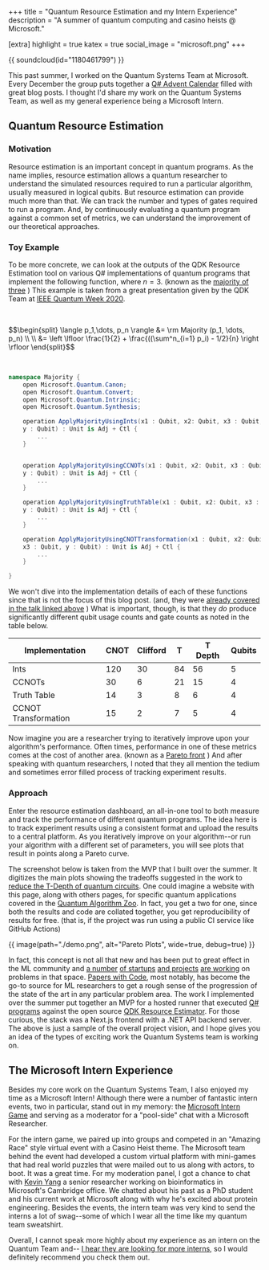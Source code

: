 +++
title = "Quantum Resource Estimation and my Intern Experience"
description = "A summer of quantum computing and casino heists @ Microsoft."

[extra]
highlight = true
katex = true
social_image = "microsoft.png"
+++

{{ soundcloud(id="1180461799") }}

This past summer, I worked on the Quantum Systems Team at Microsoft. Every
December the group puts together a
[Q# Advent Calendar](https://devblogs.microsoft.com/qsharp/q-advent-calendar-2021/)
filled with great blog posts. I thought I'd share my work on the Quantum Systems
Team, as well as my general experience being a Microsoft Intern.

## Quantum Resource Estimation

### Motivation

Resource estimation is an important concept in quantum programs. As the name
implies, resource estimation allows a quantum researcher to understand the
simulated resources required to run a particular algorithm, usually measured in
logical qubits. But resource estimation can provide much more than that. We can
track the number and types of gates required to run a program. And, by
continuously evaluating a quantum program against a common set of metrics, we
can understand the improvement of our theoretical approaches.

### Toy Example

To be more concrete, we can look at the outputs of the QDK Resource Estimation
tool on various Q# implementations of quantum programs that implement the
following function, where $n=3$. (known as the
[majority of three](https://en.wikipedia.org/wiki/Majority_function)
) This example is taken from a great presentation given by the QDK Team at
[IEEE Quantum Week 2020](https://qce20.quantum.ieee.org/tutorials/).

&nbsp;

<p>
$$\begin{split}
\langle p_1,\dots, p_n \rangle &= \rm Majority (p_1, \dots, p_n) \\
\\
&= \left \lfloor \frac{1}{2} + \frac{((\sum^n_{i=1} p_i) - 1/2}{n} \right \rfloor
\end{split}$$
</p>

&nbsp;

```cs
namespace Majority {
    open Microsoft.Quantum.Canon;
    open Microsoft.Quantum.Convert;
    open Microsoft.Quantum.Intrinsic;
    open Microsoft.Quantum.Synthesis;

    operation ApplyMajorityUsingInts(x1 : Qubit, x2: Qubit, x3 : Qubit,
    y : Qubit) : Unit is Adj + Ctl {
        ...
    }


    operation ApplyMajorityUsingCCNOTs(x1 : Qubit, x2: Qubit, x3 : Qubit,
    y : Qubit) : Unit is Adj + Ctl {
        ...
    }

    operation ApplyMajorityUsingTruthTable(x1 : Qubit, x2: Qubit, x3 : Qubit,
    y : Qubit) : Unit is Adj + Ctl {
        ...
    }

    operation ApplyMajorityUsingCNOTTransformation(x1 : Qubit, x2: Qubit,
    x3 : Qubit, y : Qubit) : Unit is Adj + Ctl {
        ...
    }

}
```

We won't dive into the implementation details of each of these functions since
that is not the focus of this blog post. (and, they were
[already covered in the talk linked above](https://www.youtube.com/watch?v=Ps5lZ0G6zIg)
) What is important, though, is that they _do_ produce
significantly different qubit usage counts and gate counts as noted in the table
below.

|     Implementation          |     CNOT    |     Clifford    |     T     |     T   Depth    |     Qubits    |
|-----------------------------|-------------|-----------------|-----------|------------------|---------------|
|     Ints                    |     120     |     30          |     84    |     56           |     5         |
|     CCNOTs                  |     30      |     6           |     21    |     15           |     4         |
|     Truth Table             |     14      |     3           |     8     |     6            |     4         |
|     CCNOT Transformation    |     15      |     2           |     7     |     5            |     4         |

Now imagine you are a researcher trying to iteratively improve upon your
algorithm's performance. Often times, performance in one of these metrics comes
at the cost of another area. (known as a [Pareto front](https://en.wikipedia.org/wiki/Pareto_front)
) And after speaking with quantum researchers, I noted that they all mention the
tedium and sometimes error filled process of tracking experiment results.

### Approach

Enter the resource estimation dashboard, an all-in-one tool to both measure and
track the performance of different quantum programs. The idea here is to track
experiment results using a consistent format and upload the results to a central
platform. As you iteratively improve on your algorithm--or run your algorithm
with a different set of parameters, you will see plots that result in points
along a Pareto curve.

The screenshot below is taken from the MVP that I built over the summer. It
digitizes the main plots showing the tradeoffs suggested in the work to
[reduce the T-Depth of quantum circuits](https://arxiv.org/pdf/2006.03845.pdf).
One could imagine a website with this page, along with others pages, for
specific quantum applications covered in the
[Quantum Algorithm Zoo](https://quantumalgorithmzoo.org/). In fact, you get a
two for one, since both the results and code are collated together, you get
reproducibility of results for free. (that is, if the project was run using a
public CI service like GitHub Actions)

{{ image(path="./demo.png", alt="Pareto Plots", wide=true, debug=true) }}

In fact, this concept is not all that new and has been put to great effect in the
ML community and [a number](https://wandb.ai/site)
[of startups](https://neptune.ai/)
[and projects](https://github.com/IDSIA/sacred) [are working](https://web.archive.org/web/20211205032107/https://www.comet.ml/site/)
on problems in that space. [Papers with Code](https://paperswithcode.com/),
most notably, has become the go-to source for ML researchers to get a rough
sense of the progression of the state of the art in any particular problem area.
The work I implemented over the summer put together an MVP for a hosted runner
that executed [Q# programs](https://github.com/microsoft/QuantumLibraries)
against the open source [QDK Resource Estimator](https://docs.microsoft.com/en-us/azure/quantum/user-guide/machines/resources-estimator).
For those curious, the stack was a Next.js frontend with a .NET API backend
server. The above is just a sample of the overall project vision, and I hope
gives you an idea of the types of exciting work the Quantum Systems team is
working on.

## The Microsoft Intern Experience

Besides my core work on the Quantum Systems Team, I also enjoyed
my time as a Microsoft Intern! Although there were a number of fantastic intern
events, two in particular, stand out in my memory: the
[Microsoft Intern Game](https://interngame.microsoft.com/) and serving as a
moderator for a "pool-side" chat with a Microsoft Researcher.

For the intern game, we paired up into groups and competed in an "Amazing Race"
style virtual event with a Casino Heist theme. The Microsoft team behind the
event had developed a custom virtual platform with mini-games that had real
world puzzles that were mailed out to us along with actors, to boot. It was a
great time. For my moderation panel, I got a chance to chat with [Kevin Yang](https://www.linkedin.com/in/kevinkyang)
a senior researcher working on bioinformatics in Microsoft's Cambridge office.
We chatted about his past as a PhD student and his current work at Microsoft
along with why he's excited about protein engineering. Besides the events, the
intern team was very kind to send the interns a lot of swag--some of which I
wear all the time like my quantum team sweatshirt.

Overall, I cannot speak more highly about my experience as an intern on the
Quantum Team and--
[I hear they are looking for more interns](https://devblogs.microsoft.com/qsharp/interning-at-microsoft-quantum-2022/),
so I would definitely recommend you check them out.

